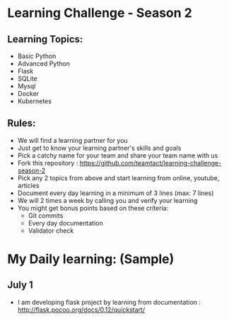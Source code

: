 # Learning Challenge - Season 2

## Learning Topics:
- Basic Python
- Advanced Python
- Flask 
- SQLite
- Mysql
- Docker
- Kubernetes

## Rules:
- We will find a learning partner for you
- Just get to know your learning partner's skills and goals
- Pick a catchy name for your team and share your team name with us
- Fork this repository : https://github.com/teamtact/learning-challenge-season-2
- Pick any 2 topics from above and start learning from online, youtube, articles
- Document every day learning in a minimum of 3 lines (max: 7 lines)
- We will 2 times a week by calling you and verify your learning
- You might get bonus points based on these criteria:
	- Git commits
	- Every day documentation
	- Validator check


# My Daily learning: (Sample)

## July 1
- I am developing flask project by learning from documentation : http://flask.pocoo.org/docs/0.12/quickstart/
